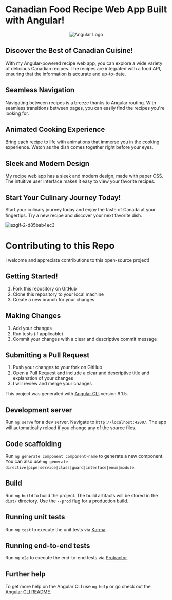 # Canadian Food Recipe Web App Built with Angular!

<p align="center">
  <img src="https://angular.io/assets/images/logos/angular/angular.png" alt="Angular Logo">
</p>

## Discover the Best of Canadian Cuisine!

With my Angular-powered recipe web app, you can explore a wide variety of delicious Canadian recipes. The recipes are integrated with a food API, ensuring that the information is accurate and up-to-date. 

## Seamless Navigation

Navigating between recipes is a breeze thanks to Angular routing. With seamless transitions between pages, you can easily find the recipes you're looking for. 

## Animated Cooking Experience

Bring each recipe to life with animations that immerse you in the cooking experience. Watch as the dish comes together right before your eyes. 

## Sleek and Modern Design

My recipe web app has a sleek and modern design, made with paper CSS. The intuitive user interface makes it easy to view your favorite recipes. 

## Start Your Culinary Journey Today!

Start your culinary journey today and enjoy the taste of Canada at your fingertips. Try a new recipe and discover your next favorite dish.

![ezgif-2-d85bab4ec3](https://user-images.githubusercontent.com/89584431/215365568-1c336e3f-de94-4286-830e-3b082303023a.gif)

# Contributing to this Repo

I welcome and appreciate contributions to this open-source project!

## Getting Started!
1. Fork this repository on GitHub
2. Clone this repository to your local machine
3. Create a new branch for your changes

## Making Changes
1. Add your changes
2. Run tests (if applicable)
3. Commit your changes with a clear and descriptive commit message

## Submitting a Pull Request
1. Push your changes to your fork on GitHub
2. Open a Pull Request and include a clear and descriptive title and explanation of your changes
3. I will review and merge your changes

This project was generated with [Angular CLI](https://github.com/angular/angular-cli) version 9.1.5.

## Development server

Run `ng serve` for a dev server. Navigate to `http://localhost:4200/`. The app will automatically reload if you change any of the source files.

## Code scaffolding

Run `ng generate component component-name` to generate a new component. You can also use `ng generate directive|pipe|service|class|guard|interface|enum|module`.

## Build

Run `ng build` to build the project. The build artifacts will be stored in the `dist/` directory. Use the `--prod` flag for a production build.

## Running unit tests

Run `ng test` to execute the unit tests via [Karma](https://karma-runner.github.io).

## Running end-to-end tests

Run `ng e2e` to execute the end-to-end tests via [Protractor](http://www.protractortest.org/).

## Further help

To get more help on the Angular CLI use `ng help` or go check out the [Angular CLI README](https://github.com/angular/angular-cli/blob/master/README.md).
